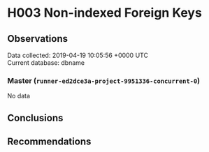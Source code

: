 # H003 Non-indexed Foreign Keys #

## Observations ##
Data collected: 2019-04-19 10:05:56 +0000 UTC  
Current database: dbname  

### Master (`runner-ed2dce3a-project-9951336-concurrent-0`) ###


No data


## Conclusions ##


## Recommendations ##

